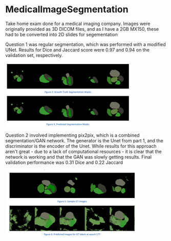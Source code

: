 # MedicalImageSegmentation
Take home exam done for a medical imaging company. Images were originally provided as 3D DICOM files, and as I have a 2GB MX150, these had to be converted into 2D slides for segementation

Question 1 was regular segmentation, which was performed with a modified UNet. Results for Dice and Jaccard score were 0.97 and 0.94 on the validation set, respectively.


![Sample Unet Images](Unet_Images.PNG)

Question 2 involved implementing pix2pix, which is a combined segmentation/GAN network. The generator is the Unet from part 1, and the discriminator is the encoder of the Unet. While results for this approach aren't great - due to a lack of computational resources - it is clear that the network is working and that the GAN was slowly getting results. Final validation performance was 0.31 Dice and 0.22 Jaccard


![Sample GAN Images](GAN_Images.PNG)
